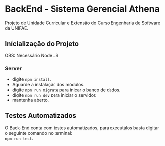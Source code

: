 # BackEnd - Sistema Gerencial Athena

Projeto de Unidade Curricular e Extensão do Curso Engenharia de Software da UNIFAE.

## Inícialização do Projeto
OBS: Necessário Node JS

### Server
- digite <code>npm install</code>.
- Aguarde a instalação dos módulos.
- digite <code>npm run migrate</code> para inicar o banco de dados.
- digite <code>npm run dev</code> para iniciar o servidor.
- mantenha aberto.

## Testes Automatizados
O Back-End conta com testes automatizados, para executálos basta digitar o seguinte comando no terminal:  
<code>npm run test</code>.
